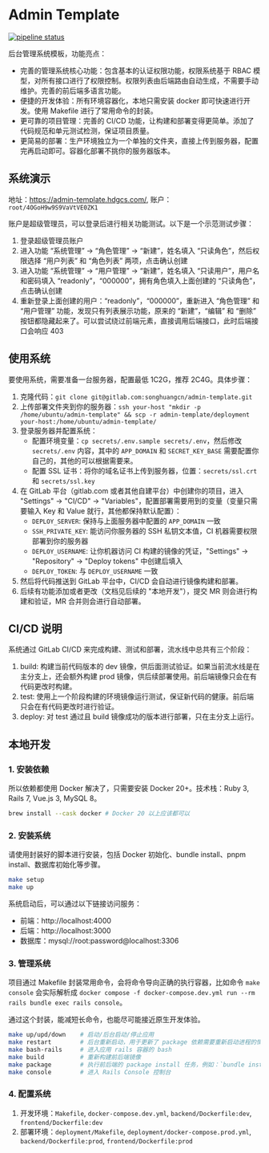 # Admin Template

[![pipeline status](https://gitlab.com/songhuangcn/admin-template/badges/main/pipeline.svg)](https://gitlab.com/songhuangcn/admin-template/-/commits/main)

后台管理系统模板，功能亮点：
- 完善的管理系统核心功能：包含基本的认证权限功能，权限系统基于 RBAC 模型，对所有接口进行了权限控制。权限列表由后端路由自动生成，不需要手动维护。完善的前后端多语言功能。
- 便捷的开发体验：所有环境容器化，本地只需安装 docker 即可快速进行开发。使用 Makefile 进行了常用命令的封装。
- 更可靠的项目管理：完善的 CI/CD 功能，让构建和部署变得更简单。添加了代码规范和单元测试检测，保证项目质量。
- 更简易的部署：生产环境独立为一个单独的文件夹，直接上传到服务器，配置完再启动即可。容器化部署不挑你的服务器版本。

## 系统演示

地址：https://admin-template.hdgcs.com/, 账户：`root/4OGoH9w9S9VaVtVE0ZK1`

账户是超级管理员，可以登录后进行相关功能测试。以下是一个示范测试步骤：
1. 登录超级管理员账户
1. 进入功能 “系统管理” -> “角色管理” -> “新建”，姓名填入 “只读角色”，然后权限选择 “用户列表” 和 “角色列表” 两项，点击确认创建
1. 进入功能 “系统管理” -> “用户管理” -> “新建”，姓名填入 “只读用户”，用户名和密码填入 “readonly”，“000000”，拥有角色填入上面创建的 “只读角色”，点击确认创建
1. 重新登录上面创建的用户：“readonly”，“000000”，重新进入 “角色管理” 和 “用户管理” 功能，发现只有列表展示功能，原来的 “新建”，“编辑” 和 “删除” 按钮都隐藏起来了。可以尝试绕过前端元素，直接调用后端接口，此时后端接口会响应 403

## 使用系统

要使用系统，需要准备一台服务器，配置最低 1C2G，推荐 2C4G。具体步骤：
1. 克隆代码：`git clone git@gitlab.com:songhuangcn/admin-template.git`
1. 上传部署文件夹到你的服务器：`ssh your-host "mkdir -p /home/ubuntu/admin-template" && scp -r admin-template/deployment your-host:/home/ubuntu/admin-template/`
1. 登录服务器并配置系统：
    - 配置环境变量：`cp secrets/.env.sample secrets/.env`，然后修改 `secrets/.env` 内容，其中的 `APP_DOMAIN` 和 `SECRET_KEY_BASE` 需要配置你自己的，其他的可以根据需要来。
    - 配置 SSL 证书：将你的域名证书上传到服务器，位置：`secrets/ssl.crt` 和 `secrets/ssl.key`
1. 在 GitLab 平台（gitlab.com 或者其他自建平台）中创建你的项目，进入 "Settings" -> "CI/CD" -> "Variables"，配置部署需要用到的变量（变量只需要输入 Key 和 Value 就行，其他都保持默认配置）：
    - `DEPLOY_SERVER`: 保持与上面服务器中配置的 `APP_DOMAIN` 一致
    - `SSH_PRIVATE_KEY`: 能访问你服务器的 SSH 私钥文本值，CI 机器需要权限部署到你的服务器
    - `DEPLOY_USERNAME`: 让你机器访问 CI 构建的镜像的凭证，"Settings" -> "Repository" -> "Deploy tokens" 中创建后填入
    - `DEPLOY_TOKEN`: 与 `DEPLOY_USERNAME` 一致
1. 然后将代码推送到 GitLab 平台中，CI/CD 会自动进行镜像构建和部署。
1. 后续有功能添加或者更改（文档见后续的 "本地开发"），提交 MR 则会进行构建和验证，MR 合并则会进行自动部署。

## CI/CD 说明

系统通过 GitLab CI/CD 来完成构建、测试和部署，流水线中总共有三个阶段：
1. build: 构建当前代码版本的 dev 镜像，供后面测试验证。如果当前流水线是在主分支上，还会额外构建 prod 镜像，供后续部署使用。前后端镜像只会在有代码更改时构建。
1. test: 使用上一个阶段构建的环境镜像运行测试，保证新代码的健康。前后端只会在有代码更改时进行验证。
1. deploy: 对 test 通过且 build 镜像成功的版本进行部署，只在主分支上运行。

## 本地开发

### 1. 安装依赖

所以依赖都使用 Docker 解决了，只需要安装 Docker 20+。技术栈：Ruby 3, Rails 7, Vue.js 3, MySQL 8。

```bash
brew install --cask docker # Docker 20 以上应该都可以
```

### 2. 安装系统

请使用封装好的脚本进行安装，包括 Docker 初始化、bundle install、pnpm install、数据库初始化等步骤。

```bash
make setup
make up
```

系统启动后，可以通过以下链接访问服务：
- 前端：http://localhost:4000
- 后端：http://localhost:3000
- 数据库：mysql://root:password@localhost:3306

### 3. 管理系统

项目通过 Makefile 封装常用命令，会将命令导向正确的执行容器，比如命令 `make console` 会实际解析成 `docker compose -f docker-compose.dev.yml run --rm rails bundle exec rails console`。

通过这个封装，能减短长命令，也能尽可能接近原生开发体验。

```bash
make up/upd/down    # 启动/后台启动/停止应用
make restart        # 后台重新启动，用于更新了 package 依赖需要重新启动进程的情况
make bash-rails     # 进入应用 rails 容器的 bash
make build          # 重新构建前后端镜像
make package        # 执行前后端的 package install 任务，例如：`bundle install`, `pnpm install`
make console        # 进入 Rails Console 控制台
```

### 4. 配置系统

1. 开发环境：`Makefile`, `docker-compose.dev.yml`, `backend/Dockerfile:dev`, `frontend/Dockerfile:dev`
1. 部署环境：`deployment/Makefile`, `deployment/docker-compose.prod.yml`, `backend/Dockerfile:prod`, `frontend/Dockerfile:prod`
